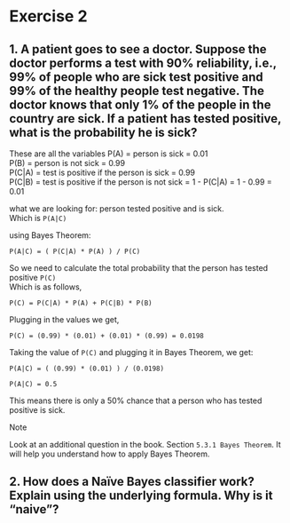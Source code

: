 # Exercise 2

## 1. A patient goes to see a doctor. Suppose the doctor performs a test with 90% reliability, i.e., 99% of people who are sick test positive and 99% of the healthy people test negative. The doctor knows that only 1% of the people in the country are sick. If a patient has tested positive, what is the probability he is sick?

These are all the variables
P(A) = person is sick = 0.01    
P(B) = person is not sick = 0.99    
P(C|A) = test is positive if the person is sick = 0.99  
P(C|B) = test is positive if the person is not sick = 1 - P(C|A) = 1 - 0.99 = 0.01  

what we are looking for: person tested positive and is sick.    
Which is `P(A|C)`

using Bayes Theorem:

```
P(A|C) = ( P(C|A) * P(A) ) / P(C)
```

So we need to calculate the total probability that the person has tested positive `P(C)`    
Which is as follows,

```
P(C) = P(C|A) * P(A) + P(C|B) * P(B)
```

Plugging in the values we get,

```
P(C) = (0.99) * (0.01) + (0.01) * (0.99) = 0.0198
```

Taking the value of `P(C)` and plugging it in Bayes Theorem, we get:

```
P(A|C) = ( (0.99) * (0.01) ) / (0.0198)

P(A|C) = 0.5
```

This means there is only a 50% chance that a person who has tested positive is sick.

> [!Note]
> Look at an additional question in the book. Section `5.3.1 Bayes Theorem`.
> It will help you understand how to apply Bayes Theorem.

## 2. How does a Naïve Bayes classifier work? Explain using the underlying formula. Why is it “naive”?



